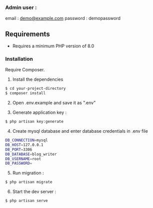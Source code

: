 ### Admin user : 
email : demo@example.com
password : demopassword


## Requirements
- Requires a minimum PHP version of 8.0


### Installation

Require Composer.


1. Install the dependencies

```sh
$ cd your-project-directory
$ composer install
```

2. Open .env.example and save it as ".env"

3. Generate application key :

```sh
$ php artisan key:generate
```



4. Create mysql database and enter database credentials in .env file  

```sh
DB_CONNECTION=mysql
DB_HOST=127.0.0.1
DB_PORT=3306
DB_DATABASE=blog_writer
DB_USERNAME=root
DB_PASSWORD=
```

5. Run migration :

```sh
$ php artisan migrate
```


6. Start the dev server :

```sh
$ php artisan serve
```




